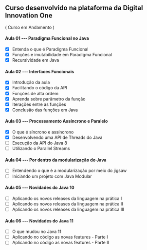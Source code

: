 ## Curso desenvolvido na plataforma da Digital Innovation One

( Curso em Andamento )

#### Aula 01 --- Paradigma Funcional no Java

 - [x] Entenda o que é Paradigma Funcional
 - [x]  Funções e imutabilidade em Paradigma Funcional
 - [x] Recursividade em Java
 
 #### Aula 02 --- Interfaces Funcionais
 
 - [x] Introdução da aula
 - [x] Facilitando o código da API
 - [x] Funções de alta ordem
 - [x] Aprenda sobre parâmetro da função
 - [x] Iterações entre as funções
 - [x] Conclusão das funções em Java
 
 #### Aula 03 --- Processamento Assíncrono e Paralelo
 
 - [x] O que é síncrono e assíncrono
 - [x] Desenvolvendo uma API de Threads do Java
 - [ ] Execução da API do Java 8
 - [ ] Utilizando o Parallel Streams
 
 #### Aula 04 --- Por dentro da modularização do Java
 
 - [ ] Entendendo o que é a modularização por meio do jigsaw
 - [ ] Iniciando um projeto com Java Modular
 
 #### Aula 05 --- Novidades do Java 10
 
 - [ ] Aplicando os novos releases da linguagem na prática I
 - [ ] Aplicando os novos releases da linguagem na prática II
 - [ ] Aplicando os novos releases da linguagem na prática III
 
 #### Aula 06 --- Novidades do Java 11
 - [ ] O que mudou no Java 11
 - [ ] Aplicando no código as novas features - Parte I
 - [ ] Aplicando no código as novas features - Parte II
